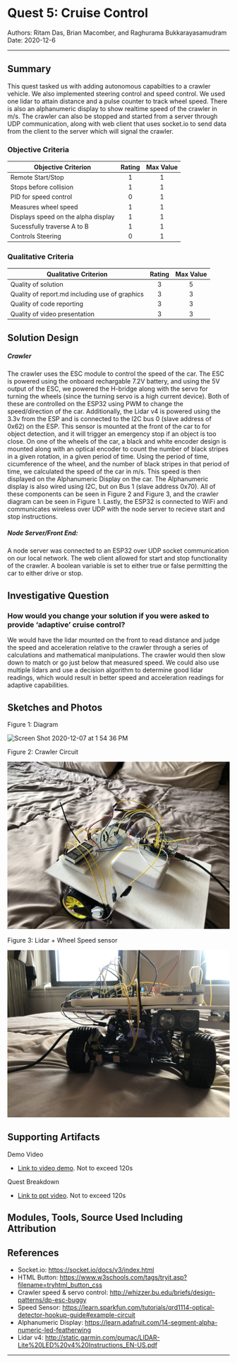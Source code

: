 # Quest 5: Cruise Control

Authors: Ritam Das, Brian Macomber, and Raghurama Bukkarayasamudram 
Date: 2020-12-6

---

## Summary

This quest tasked us with adding autonomous capabilties to a crawler vehicle. We also implemented steering control and speed control. We used one lidar to attain distance and a pulse counter to track wheel speed. There is also an alphanumeric display to show realtime speed of the crawler in m/s. The crawler can also be stopped and started from a server through UDP communication, along with web client that uses socket.io to send data from the client to the server which will signal the crawler.

### Objective Criteria

| Objective Criterion                 | Rating | Max Value |
| ------------------------------------| :----: | :-------: |
| Remote Start/Stop                   |   1    |     1     |
| Stops before collision              |   1    |     1     |
| PID for speed control               |   0    |     1     |
| Measures wheel speed                |   1    |     1     |
| Displays speed on the alpha display |   1    |     1     |
| Sucessfully traverse A to B         |   1    |     1     |
| Controls Steering                   |   0    |     1     |

### Qualitative Criteria

| Qualitative Criterion                          | Rating | Max Value |
| ---------------------------------------------- | :----: | :-------: |
| Quality of solution                            |    3   |     5     |
| Quality of report.md including use of graphics |    3   |     3     |
| Quality of code reporting                      |    3   |     3     |
| Quality of video presentation                  |    3   |     3     |

## Solution Design

##### Crawler
The crawler uses the ESC module to control the speed of the car. The ESC is powered using the onboard rechargable 7.2V battery, and using the 5V output of the ESC, we powered the H-bridge along with the servo for turning the wheels (since the turning servo is a high current device). Both of these are controlled on the ESP32 using PWM to change the speed/direction of the car. Additionally, the Lidar v4 is powered using the 3.3v from the ESP and is connected to the I2C bus 0 (slave address of 0x62) on the ESP. This sensor is mounted at the front of the car to for object detection, and it will trigger an emergency stop if an object is too close. On one of the wheels of the car, a black and white encoder design is mounted along with an optical encoder to count the number of black stripes in a given rotation, in a given period of time. Using the period of time, cicumference of the wheel, and the number of black stripes in that period of time, we calculated the speed of the car in m/s. This speed is then displayed on the Alphanumeric Display on the car. The Alphanumeric display is also wired using I2C, but on Bus 1 (slave address 0x70). All of these components can be seen in Figure 2 and Figure 3, and the crawler diagram can be seen in Figure 1. Lastly, the ESP32 is connected to WiFi and communicates wireless over UDP with the node server to recieve start and stop instructions.


##### Node Server/Front End:
A node server was connected to an ESP32 over UDP socket communication on our local network. The web client allowed for start and stop functionality of the crawler. A boolean variable is set to either true or false permitting the car to either drive or stop.

## Investigative Question

### How would you change your solution if you were asked to provide ‘adaptive’ cruise control?

We would have the lidar mounted on the front to read distance and judge the speed and acceleration relative to the crawler through a series of calculations and mathematical manipulations. The crawler would then slow down to match or go just below that measured speed. We could also use multiple lidars and use a decision algorithm to determine good lidar readings, which would result in better speed and acceleration readings for adaptive capabilities.

## Sketches and Photos
Figure 1: Diagram

![Screen Shot 2020-12-07 at 1 54 36 PM](https://user-images.githubusercontent.com/37518854/101392436-c61bf100-3893-11eb-80da-895cb1f70fde.png)

Figure 2: Crawler Circuit

![crawler1](/quest-5/images/crawler1.jpg)

Figure 3: Lidar + Wheel Speed sensor

![crawler2](/quest-5/images/crawler2.jpg)


## Supporting Artifacts

Demo Video
- [Link to video demo](). Not to exceed 120s

Quest Breakdown
- [Link to ppt video](). Not to exceed 120s

## Modules, Tools, Source Used Including Attribution

## References

- Socket.io: https://socket.io/docs/v3/index.html
- HTML Button: https://www.w3schools.com/tags/tryit.asp?filename=tryhtml_button_css
- Crawler speed & servo control: http://whizzer.bu.edu/briefs/design-patterns/dp-esc-buggy
- Speed Sensor: https://learn.sparkfun.com/tutorials/qrd1114-optical-detector-hookup-guide#example-circuit
- Alphanumeric Display: https://learn.adafruit.com/14-segment-alpha-numeric-led-featherwing
- Lidar v4: http://static.garmin.com/pumac/LIDAR-Lite%20LED%20v4%20Instructions_EN-US.pdf

---
